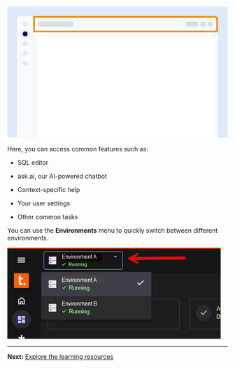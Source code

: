 ![Example showing the location of the toolbar on the screen.](Images/vgh1721089931412.png)

Here, you can access common features such as:

-   SQL editor


-   ask.ai, our AI-powered chatbot


-   Context-specific help


-   Your user settings


-   Other common tasks


You can use the **Environments** menu to quickly switch between different environments.

![Example showing the location of the environment swticher on the screen.](Images/kzn1721171149686.png)

---

**Next:** [Explore the learning resources](xex1721168413281.md)

